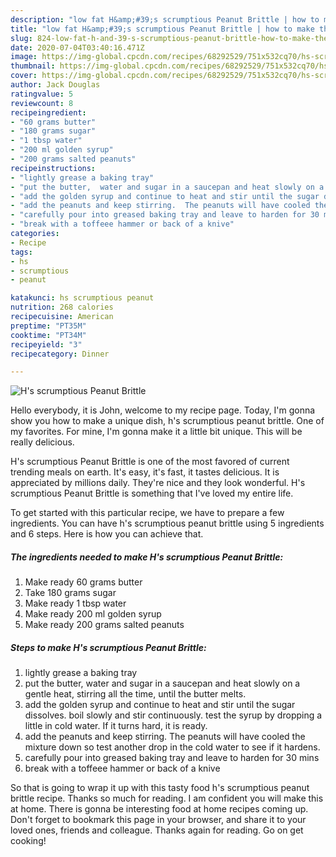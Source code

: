 ```yaml
---
description: "low fat H&amp;#39;s scrumptious Peanut Brittle | how to make the best H&amp;#39;s scrumptious Peanut Brittle"
title: "low fat H&amp;#39;s scrumptious Peanut Brittle | how to make the best H&amp;#39;s scrumptious Peanut Brittle"
slug: 824-low-fat-h-and-39-s-scrumptious-peanut-brittle-how-to-make-the-best-h-and-39-s-scrumptious-peanut-brittle
date: 2020-07-04T03:40:16.471Z
image: https://img-global.cpcdn.com/recipes/68292529/751x532cq70/hs-scrumptious-peanut-brittle-recipe-main-photo.jpg
thumbnail: https://img-global.cpcdn.com/recipes/68292529/751x532cq70/hs-scrumptious-peanut-brittle-recipe-main-photo.jpg
cover: https://img-global.cpcdn.com/recipes/68292529/751x532cq70/hs-scrumptious-peanut-brittle-recipe-main-photo.jpg
author: Jack Douglas
ratingvalue: 5
reviewcount: 8
recipeingredient:
- "60 grams butter"
- "180 grams sugar"
- "1 tbsp water"
- "200 ml golden syrup"
- "200 grams salted peanuts"
recipeinstructions:
- "lightly grease a baking tray"
- "put the butter,  water and sugar in a saucepan and heat slowly on a gentle heat,  stirring all the time,  until the butter melts."
- "add the golden syrup and continue to heat and stir until the sugar dissolves.  boil slowly and stir continuously.  test the syrup by dropping a little in cold water.  If it turns hard,  it is ready."
- "add the peanuts and keep stirring.  The peanuts will have cooled the mixture down so test another drop in the cold water to see if it hardens."
- "carefully pour into greased baking tray and leave to harden for 30 mins"
- "break with a toffeee hammer or back of a knive"
categories:
- Recipe
tags:
- hs
- scrumptious
- peanut

katakunci: hs scrumptious peanut 
nutrition: 268 calories
recipecuisine: American
preptime: "PT35M"
cooktime: "PT34M"
recipeyield: "3"
recipecategory: Dinner

---
```



![H&#39;s scrumptious Peanut Brittle](https://img-global.cpcdn.com/recipes/68292529/751x532cq70/hs-scrumptious-peanut-brittle-recipe-main-photo.jpg)

Hello everybody, it is John, welcome to my recipe page. Today, I'm gonna show you how to make a unique dish, h&#39;s scrumptious peanut brittle. One of my favorites. For mine, I'm gonna make it a little bit unique. This will be really delicious.

H&#39;s scrumptious Peanut Brittle is one of the most favored of current trending meals on earth. It's easy, it's fast, it tastes delicious. It is appreciated by millions daily. They're nice and they look wonderful. H&#39;s scrumptious Peanut Brittle is something that I've loved my entire life.




To get started with this particular recipe, we have to prepare a few ingredients. You can have h&#39;s scrumptious peanut brittle using 5 ingredients and 6 steps. Here is how you can achieve that.

<!--inarticleads1-->

##### The ingredients needed to make H&#39;s scrumptious Peanut Brittle:

1. Make ready 60 grams butter
1. Take 180 grams sugar
1. Make ready 1 tbsp water
1. Make ready 200 ml golden syrup
1. Make ready 200 grams salted peanuts




<!--inarticleads2-->

##### Steps to make H&#39;s scrumptious Peanut Brittle:

1. lightly grease a baking tray
1. put the butter,  water and sugar in a saucepan and heat slowly on a gentle heat,  stirring all the time,  until the butter melts.
1. add the golden syrup and continue to heat and stir until the sugar dissolves.  boil slowly and stir continuously.  test the syrup by dropping a little in cold water.  If it turns hard,  it is ready.
1. add the peanuts and keep stirring.  The peanuts will have cooled the mixture down so test another drop in the cold water to see if it hardens.
1. carefully pour into greased baking tray and leave to harden for 30 mins
1. break with a toffeee hammer or back of a knive




So that is going to wrap it up with this tasty food h&#39;s scrumptious peanut brittle recipe. Thanks so much for reading. I am confident you will make this at home. There is gonna be interesting food at home recipes coming up. Don't forget to bookmark this page in your browser, and share it to your loved ones, friends and colleague. Thanks again for reading. Go on get cooking!
